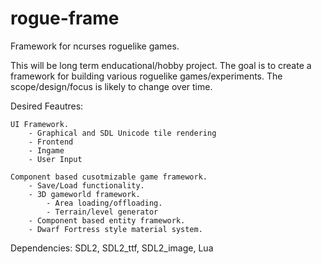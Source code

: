# rogue-frame
Framework for ncurses roguelike games.

This will be long term enducational/hobby project. The goal is to create a framework
for building various roguelike games/experiments. The scope/design/focus is likely to
change over time.

Desired Feautres:

	UI Framework.
        - Graphical and SDL Unicode tile rendering
		- Frontend
		- Ingame
		- User Input

	Component based cusotmizable game framework.
		- Save/Load functionality.
		- 3D gameworld framework.
			- Area loading/offloading.
			- Terrain/level generator
		- Component based entity framework.
		- Dwarf Fortress style material system.

Dependencies:
	SDL2, SDL2_ttf, SDL2_image, Lua

